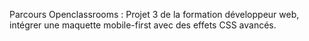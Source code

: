 Parcours Openclassrooms : Projet 3 de la formation développeur web, intégrer une maquette mobile-first avec des effets CSS avancés.
